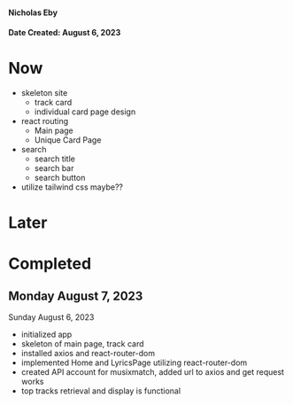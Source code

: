 #### Nicholas Eby
#### Date Created: August 6, 2023


# Now
- skeleton site
    - track card
    - individual card page design
- react routing
    - Main page
    - Unique Card Page
- search
    - search title
    - search bar
    - search button
- utilize tailwind css maybe??

# Later


# Completed
Monday August 7, 2023
-

Sunday August 6, 2023
- initialized app
- skeleton of main page, track card
- installed axios and react-router-dom
- implemented Home and LyricsPage utilizing react-router-dom
- created API account for musixmatch, added url to axios and get request works
- top tracks retrieval and display is functional